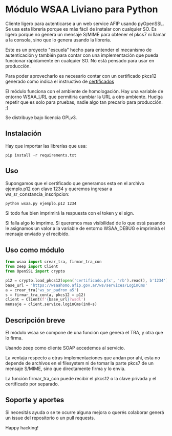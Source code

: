 # Módulo WSAA Liviano para Python #

Cliente ligero para autenticarse a un web service AFIP usando pyOpenSSL. Se usa esta librería porque es màs fàcil de instalar con cualquier SO. Es ligero porque no genera un mensaje S/MIME para obtener el pkcs7 ni llamar a la consola, sino que lo genera usando la librería.

Este es un proyecto "escuela" hecho para entender el mecanismo de autenticación y también para contar con una implementación que pueda funcionar rápidamente en cualquier SO. No está pensado para usar en producciòn.

Para poder aprovecharlo es necesario contar con un certificado pkcs12 generado como indica el instructivo de [certificados](http://www.afip.gob.ar/ws/documentacion/certificados.asp)

El módulo funciona con el ambiente de homologación. Hay una variable de entorno WSAA_URL que permitiría cambiar la URL a otro ambiente. Huelga repetir que es solo para pruebas, nadie algo tan precario para producción. ;)

Se distribuye bajo licencia GPLv3.

## Instalación

Hay que importar las librerías que usa:

```
pip install -r requirements.txt
```

## Uso

Supongamos que el certificado que generamos esta en el archivo ejemplo.p12 con clave 1234 y queremos ingresar a ws_sr_constancia_inscripcion:

```bash
python wsaa.py ejemplo.p12 1234  
```
Si todo fue bien imprimirá la respuesta con el token y el sign.

Si falla algo lo imprime. Si queremos mas visibilidad de lo que está pasando le asignamos un valor a la variable de entorno WSAA_DEBUG e imprimirá el mensaje enviado y el recibido.

## Uso como módulo

```python
from wsaa import crear_tra, firmar_tra_con
from zeep import Client
from OpenSSL import crypto

p12 = crypto.load_pkcs12(open('certificado.pfx', 'rb').read(), b'1234')
base_url = 'https://wsaahomo.afip.gov.ar/ws/services/LoginCms'
a = crear_tra('ws_sr_padron_a5')
s = firmar_tra_con(a, pkcs12 = p12)
client = Client(f'{base_url}?wsdl')
mensaje = client.service.loginCms(in0=s)
```

## Descripción breve

El módulo wsaa se compone de una función que genera el TRA, y otra que lo firma.

Usando zeep como cliente SOAP accedemos al servicio.

La ventaja respecto a otras implementaciones que andan por ahí, esta no depende de archivos en el filesystem ni de tomar la parte pkcs7 de un mensaje S/MIME, sino que directamente firma y lo envia.

La función firmar_tra_con puede recibir el pkcs12 o la clave privada y el certificado por separado.

## Soporte y aportes

Si necesitás ayuda o se te ocurre alguna mejora o querés colaborar generá un issue del repositorio o un pull requests.

Happy hacking!
